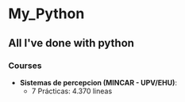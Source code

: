 # My_Python
All I've done with python
---
### Courses
+ __Sistemas de percepcion (MINCAR - UPV/EHU)__:
    - 7 Prácticas: 4.370 lineas


